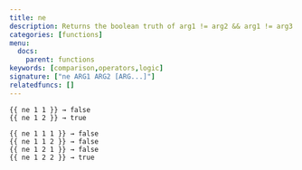 ```yaml
---
title: ne
description: Returns the boolean truth of arg1 != arg2 && arg1 != arg3.
categories: [functions]
menu:
  docs:
    parent: functions
keywords: [comparison,operators,logic]
signature: ["ne ARG1 ARG2 [ARG...]"]
relatedfuncs: []
---
```


```go-html-template
{{ ne 1 1 }} → false
{{ ne 1 2 }} → true

{{ ne 1 1 1 }} → false
{{ ne 1 1 2 }} → false
{{ ne 1 2 1 }} → false
{{ ne 1 2 2 }} → true
```
